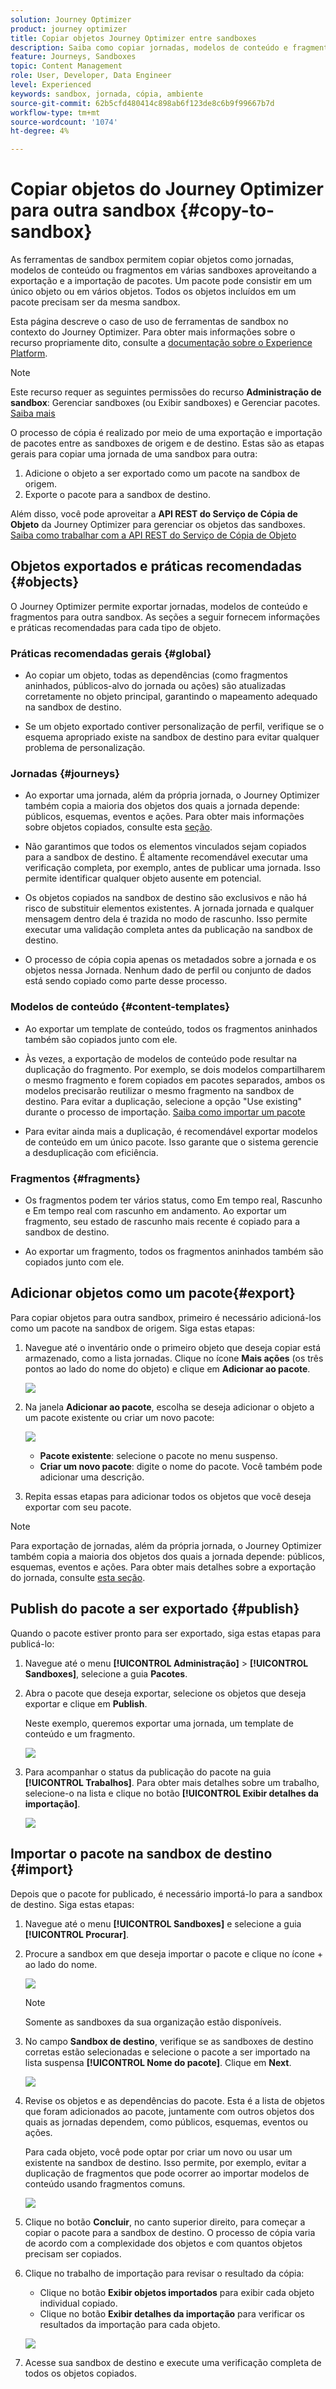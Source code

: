 ```yaml
---
solution: Journey Optimizer
product: journey optimizer
title: Copiar objetos Journey Optimizer entre sandboxes
description: Saiba como copiar jornadas, modelos de conteúdo e fragmentos entre sandboxes.
feature: Journeys, Sandboxes
topic: Content Management
role: User, Developer, Data Engineer
level: Experienced
keywords: sandbox, jornada, cópia, ambiente
source-git-commit: 62b5cfd480414c898ab6f123de8c6b9f99667b7d
workflow-type: tm+mt
source-wordcount: '1074'
ht-degree: 4%

---
```



# Copiar objetos do Journey Optimizer para outra sandbox {#copy-to-sandbox}

As ferramentas de sandbox permitem copiar objetos como jornadas, modelos de conteúdo ou fragmentos em várias sandboxes aproveitando a exportação e a importação de pacotes. Um pacote pode consistir em um único objeto ou em vários objetos. Todos os objetos incluídos em um pacote precisam ser da mesma sandbox.

Esta página descreve o caso de uso de ferramentas de sandbox no contexto do Journey Optimizer. Para obter mais informações sobre o recurso propriamente dito, consulte a [documentação sobre o Experience Platform](https://experienceleague.adobe.com/docs/experience-platform/sandbox/ui/sandbox-tooling.html).

>[!NOTE]
>
>Este recurso requer as seguintes permissões do recurso **Administração de sandbox**: Gerenciar sandboxes (ou Exibir sandboxes) e Gerenciar pacotes. [Saiba mais](../administration/ootb-permissions.md)

O processo de cópia é realizado por meio de uma exportação e importação de pacotes entre as sandboxes de origem e de destino. Estas são as etapas gerais para copiar uma jornada de uma sandbox para outra:

1. Adicione o objeto a ser exportado como um pacote na sandbox de origem.
1. Exporte o pacote para a sandbox de destino.

Além disso, você pode aproveitar a **API REST do Serviço de Cópia de Objeto** da Journey Optimizer para gerenciar os objetos das sandboxes. [Saiba como trabalhar com a API REST do Serviço de Cópia de Objeto](https://developer.adobe.com/journey-optimizer-apis/references/sandbox/)

## Objetos exportados e práticas recomendadas {#objects}

O Journey Optimizer permite exportar jornadas, modelos de conteúdo e fragmentos para outra sandbox. As seções a seguir fornecem informações e práticas recomendadas para cada tipo de objeto.

### Práticas recomendadas gerais {#global}

* Ao copiar um objeto, todas as dependências (como fragmentos aninhados, públicos-alvo do jornada ou ações) são atualizadas corretamente no objeto principal, garantindo o mapeamento adequado na sandbox de destino.

* Se um objeto exportado contiver personalização de perfil, verifique se o esquema apropriado existe na sandbox de destino para evitar qualquer problema de personalização.

### Jornadas {#journeys}

* Ao exportar uma jornada, além da própria jornada, o Journey Optimizer também copia a maioria dos objetos dos quais a jornada depende: públicos, esquemas, eventos e ações. Para obter mais informações sobre objetos copiados, consulte esta [seção](https://experienceleague.adobe.com/docs/experience-platform/sandbox/ui/sandbox-tooling.html#abobe-journey-optimizer-objects).

* Não garantimos que todos os elementos vinculados sejam copiados para a sandbox de destino. É altamente recomendável executar uma verificação completa, por exemplo, antes de publicar uma jornada. Isso permite identificar qualquer objeto ausente em potencial.

* Os objetos copiados na sandbox de destino são exclusivos e não há risco de substituir elementos existentes. A jornada jornada e qualquer mensagem dentro dela é trazida no modo de rascunho. Isso permite executar uma validação completa antes da publicação na sandbox de destino.

* O processo de cópia copia apenas os metadados sobre a jornada e os objetos nessa Jornada. Nenhum dado de perfil ou conjunto de dados está sendo copiado como parte desse processo.

### Modelos de conteúdo {#content-templates}

* Ao exportar um template de conteúdo, todos os fragmentos aninhados também são copiados junto com ele.

* Às vezes, a exportação de modelos de conteúdo pode resultar na duplicação do fragmento. Por exemplo, se dois modelos compartilharem o mesmo fragmento e forem copiados em pacotes separados, ambos os modelos precisarão reutilizar o mesmo fragmento na sandbox de destino. Para evitar a duplicação, selecione a opção &quot;Use existing&quot; durante o processo de importação. [Saiba como importar um pacote](#import)

* Para evitar ainda mais a duplicação, é recomendável exportar modelos de conteúdo em um único pacote. Isso garante que o sistema gerencie a desduplicação com eficiência.

### Fragmentos {#fragments}

* Os fragmentos podem ter vários status, como Em tempo real, Rascunho e Em tempo real com rascunho em andamento. Ao exportar um fragmento, seu estado de rascunho mais recente é copiado para a sandbox de destino.

* Ao exportar um fragmento, todos os fragmentos aninhados também são copiados junto com ele.

## Adicionar objetos como um pacote{#export}

Para copiar objetos para outra sandbox, primeiro é necessário adicioná-los como um pacote na sandbox de origem. Siga estas etapas:

1. Navegue até o inventário onde o primeiro objeto que deseja copiar está armazenado, como a lista jornadas. Clique no ícone **Mais ações** (os três pontos ao lado do nome do objeto) e clique em **Adicionar ao pacote**.

   ![](assets/journey-sandbox1.png)

1. Na janela **Adicionar ao pacote**, escolha se deseja adicionar o objeto a um pacote existente ou criar um novo pacote:

   ![](assets/journey-sandbox2.png)

   * **Pacote existente**: selecione o pacote no menu suspenso.
   * **Criar um novo pacote**: digite o nome do pacote. Você também pode adicionar uma descrição.

1. Repita essas etapas para adicionar todos os objetos que você deseja exportar com seu pacote.

>[!NOTE]
>
>Para exportação de jornadas, além da própria jornada, o Journey Optimizer também copia a maioria dos objetos dos quais a jornada depende: públicos, esquemas, eventos e ações. Para obter mais detalhes sobre a exportação do jornada, consulte [esta seção](../building-journeys/copy-to-sandbox.md).

## Publish do pacote a ser exportado {#publish}

Quando o pacote estiver pronto para ser exportado, siga estas etapas para publicá-lo:

1. Navegue até o menu **[!UICONTROL Administração]** > **[!UICONTROL Sandboxes]**, selecione a guia **Pacotes**.

1. Abra o pacote que deseja exportar, selecione os objetos que deseja exportar e clique em **Publish**.

   Neste exemplo, queremos exportar uma jornada, um template de conteúdo e um fragmento.

   ![](assets/journey-sandbox4.png)

1. Para acompanhar o status da publicação do pacote na guia **[!UICONTROL Trabalhos]**. Para obter mais detalhes sobre um trabalho, selecione-o na lista e clique no botão **[!UICONTROL Exibir detalhes da importação]**.

   ![](assets/journey-sandbox9.png)

## Importar o pacote na sandbox de destino {#import}

Depois que o pacote for publicado, é necessário importá-lo para a sandbox de destino. Siga estas etapas:

1. Navegue até o menu **[!UICONTROL Sandboxes]** e selecione a guia **[!UICONTROL Procurar]**.

1. Procure a sandbox em que deseja importar o pacote e clique no ícone + ao lado do nome.

   ![](assets/journey-sandbox5.png)

   >[!NOTE]
   >
   >Somente as sandboxes da sua organização estão disponíveis.

1. No campo **Sandbox de destino**, verifique se as sandboxes de destino corretas estão selecionadas e selecione o pacote a ser importado na lista suspensa **[!UICONTROL Nome do pacote]**. Clique em **Next**.

   ![](assets/journey-sandbox6.png)

1. Revise os objetos e as dependências do pacote. Esta é a lista de objetos que foram adicionados ao pacote, juntamente com outros objetos dos quais as jornadas dependem, como públicos, esquemas, eventos ou ações.

   Para cada objeto, você pode optar por criar um novo ou usar um existente na sandbox de destino. Isso permite, por exemplo, evitar a duplicação de fragmentos que pode ocorrer ao importar modelos de conteúdo usando fragmentos comuns.

   ![](assets/journey-sandbox7.png)

1. Clique no botão **Concluir**, no canto superior direito, para começar a copiar o pacote para a sandbox de destino. O processo de cópia varia de acordo com a complexidade dos objetos e com quantos objetos precisam ser copiados.

1. Clique no trabalho de importação para revisar o resultado da cópia:

   * Clique no botão **Exibir objetos importados** para exibir cada objeto individual copiado.
   * Clique no botão **Exibir detalhes da importação** para verificar os resultados da importação para cada objeto.

   ![](assets/journey-sandbox8.png)

1. Acesse sua sandbox de destino e execute uma verificação completa de todos os objetos copiados.
